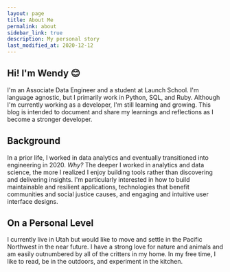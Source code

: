 ```yaml
---
layout: page
title: About Me
permalink: about
sidebar_link: true
description: My personal story
last_modified_at: 2020-12-12
---
```


## Hi! I'm Wendy 😊
I'm an Associate Data Engineer and a student at Launch School. I'm language agnostic, but I primarily work in Python, SQL, and Ruby. Although I'm currently working as a developer, I'm still learning and growing. This blog is intended to document and share my learnings and reflections as I become a stronger developer. 

## Background
In a prior life, I worked in data analytics and eventually transitioned into engineering in 2020. *Why?* The deeper I worked in analytics and data science, the more I realized I enjoy building tools rather than discovering and delivering insights. I'm particularly interested in how to build maintainable and resilient applications, technologies that benefit communities and social justice causes, and engaging and intuitive user interface designs. 

## On a Personal Level
I currently live in Utah but would like to move and settle in the Pacific Northwest in the near future. I have a strong love for nature and animals and am easily outnumbered by all of the critters in my home. In my free time, I like to read, be in the outdoors, and experiment in the kitchen. 
